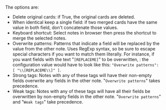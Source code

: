 The options are:

* Delete original cards: if True, the original cards are deleted.
* When identical keep a single field: if two merged cards have the same value in both field, don't concatenate those values.
* Keyboard shortcut: Select notes in browser then press the shortcut to merge the selected notes.
* Overwrite patterns: Patterns that indicate a field will be replaced by the value from the other note. Uses RegExp syntax, so be sure to escape special characters if you want to match them literally. For instance, if you want fields with the text "`[REPLACEME]`" to be overwritten, : the configuration value would have to look like this: `"Overwrite patterns":  [ "\\[REPLACEME\\]" ]`.
* Strong tags: Notes with any of these tags will have their non-empty fields overwrite any fields in the other note. "`Overwrite patterns`" takes precedence.
* Weak tags: Notes with any of these tags will have all their fields be overwritten by non-empty fields in the other note. "`Overwrite patterns`" and "`Weak tags`" take precedence.
